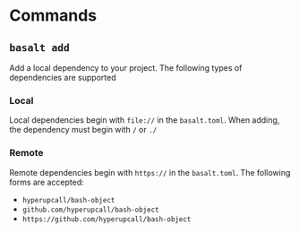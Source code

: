 # Commands

## `basalt add`

Add a local dependency to your project. The following types of dependencies are supported

### Local

Local dependencies begin with `file://` in the `basalt.toml`. When adding, the dependency must begin with `/` or `./`

### Remote

Remote dependencies begin with `https://` in the `basalt.toml`. The following forms are accepted:

- `hyperupcall/bash-object`
- `github.com/hyperupcall/bash-object`
- `https://github.com/hyperupcall/bash-object`

